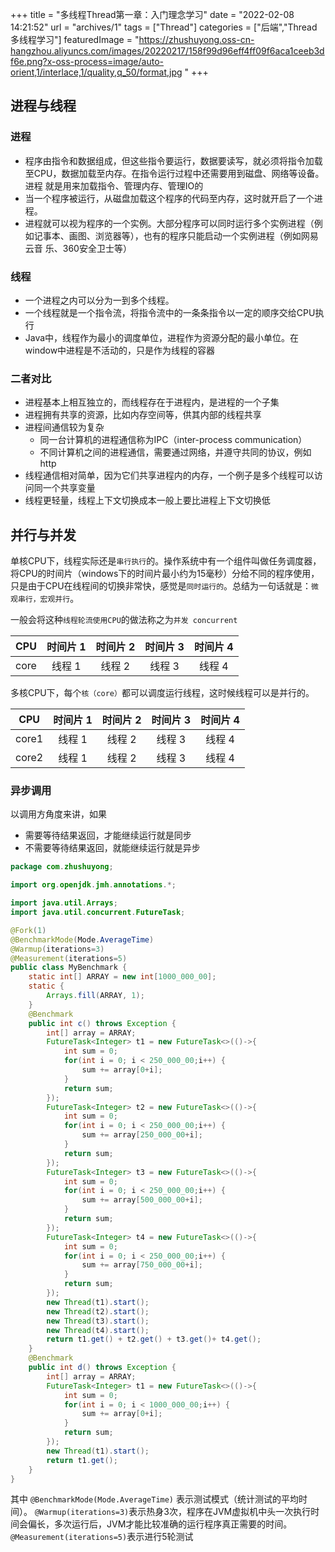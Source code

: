 +++
title = "多线程Thread第一章：入门理念学习"
date = "2022-02-08 14:21:52"
url = "archives/1"
tags = ["Thread"]
categories = ["后端","Thread多线程学习"]
featuredImage = "https://zhushuyong.oss-cn-hangzhou.aliyuncs.com/images/20220217/158f99d96eff4ff09f6aca1ceeb3df6e.png?x-oss-process=image/auto-orient,1/interlace,1/quality,q_50/format,jpg
"
+++

## 进程与线程 ##

### 进程 ###

- 程序由指令和数据组成，但这些指令要运行，数据要读写，就必须将指令加载至CPU，数据加载至内存。在指令运行过程中还需要用到磁盘、网络等设备。进程
就是用来加载指令、管理内存、管理IO的
- 当一个程序被运行，从磁盘加载这个程序的代码至内存，这时就开启了一个进程。
- 进程就可以视为程序的一个实例。大部分程序可以同时运行多个实例进程（例如记事本、画图、浏览器等），也有的程序只能启动一个实例进程（例如网易云音
乐、360安全卫士等）

### 线程 ###
- 一个进程之内可以分为一到多个线程。
- 一个线程就是一个指令流，将指令流中的一条条指令以一定的顺序交给CPU执行
- Java中，线程作为最小的调度单位，进程作为资源分配的最小单位。在window中进程是不活动的，只是作为线程的容器

### 二者对比 ###

- 进程基本上相互独立的，而线程存在于进程内，是进程的一个子集
- 进程拥有共享的资源，比如内存空间等，供其内部的线程共享
- 进程间通信较为复杂
  - 同一台计算机的进程通信称为IPC（inter-process communication）
  - 不同计算机之间的进程通信，需要通过网络，并遵守共同的协议，例如http
- 线程通信相对简单，因为它们共享进程内的内存，一个例子是多个线程可以访问同一个共享变量
- 线程更轻量，线程上下文切换成本一般上要比进程上下文切换低

## 并行与并发 ##

单核CPU下，线程实际还是`串行执行`的。操作系统中有一个组件叫做任务调度器，将CPU的时间片（windows下的时间片最小约为15毫秒）分给不同的程序使用，
只是由于CPU在线程间的切换非常快，感觉是`同时运行的`。总结为一句话就是：`微观串行，宏观并行`。

一般会将这种`线程轮流使用CPU`的做法称之为`并发 concurrent`

| CPU | 时间片 1 | 时间片 2 | 时间片 3 | 时间片 4 |
|:----:|:----:|:----:|:----:|:----:|
| core | 线程 1 | 线程 2  | 线程 3 | 线程 4 |

多核CPU下，每个`核（core）`都可以调度运行线程，这时候线程可以是并行的。

|  CPU  | 时间片 1 | 时间片 2 | 时间片 3 | 时间片 4 |
|:-----:|:----:|:----:|:----:|:----:|
| core1 | 线程 1 | 线程 2  | 线程 3 | 线程 4 |
| core2 | 线程 1 | 线程 2  | 线程 3 | 线程 4 |

### 异步调用 ###

以调用方角度来讲，如果
* 需要等待结果返回，才能继续运行就是同步
* 不需要等待结果返回，就能继续运行就是异步

```java
package com.zhushuyong;

import org.openjdk.jmh.annotations.*;

import java.util.Arrays;
import java.util.concurrent.FutureTask;

@Fork(1)
@BenchmarkMode(Mode.AverageTime)
@Warmup(iterations=3)
@Measurement(iterations=5)
public class MyBenchmark {
    static int[] ARRAY = new int[1000_000_00];
    static {
        Arrays.fill(ARRAY, 1);
    }
    @Benchmark
    public int c() throws Exception {
        int[] array = ARRAY;
        FutureTask<Integer> t1 = new FutureTask<>(()->{
            int sum = 0;
            for(int i = 0; i < 250_000_00;i++) {
                sum += array[0+i];
            }
            return sum;
        });
        FutureTask<Integer> t2 = new FutureTask<>(()->{
            int sum = 0;
            for(int i = 0; i < 250_000_00;i++) {
                sum += array[250_000_00+i];
            }
            return sum;
        });
        FutureTask<Integer> t3 = new FutureTask<>(()->{
            int sum = 0;
            for(int i = 0; i < 250_000_00;i++) {
                sum += array[500_000_00+i];
            }
            return sum;
        });
        FutureTask<Integer> t4 = new FutureTask<>(()->{
            int sum = 0;
            for(int i = 0; i < 250_000_00;i++) {
                sum += array[750_000_00+i];
            }
            return sum;
        });
        new Thread(t1).start();
        new Thread(t2).start();
        new Thread(t3).start();
        new Thread(t4).start();
        return t1.get() + t2.get() + t3.get()+ t4.get();
    }
    @Benchmark
    public int d() throws Exception {
        int[] array = ARRAY;
        FutureTask<Integer> t1 = new FutureTask<>(()->{
            int sum = 0;
            for(int i = 0; i < 1000_000_00;i++) {
                sum += array[0+i];
            }
            return sum;
        });
        new Thread(t1).start();
        return t1.get();
    }
}
```
其中 `@BenchmarkMode(Mode.AverageTime)` 表示测试模式（统计测试的平均时间）。
`@Warmup(iterations=3)`表示热身3次，程序在JVM虚拟机中头一次执行时间会偏长，多次运行后，JVM才能比较准确的运行程序真正需要的时间。
`@Measurement(iterations=5)`表示进行5轮测试





